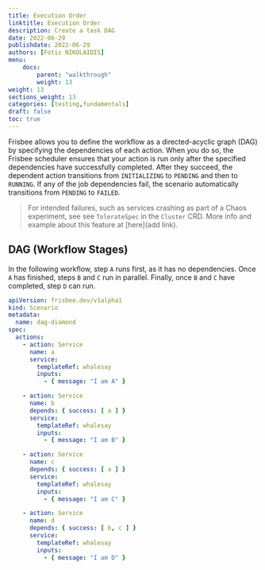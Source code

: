 ```yaml
---
title: Execution Order
linktitle: Execution Order
description: Create a task DAG
date: 2022-06-29
publishdate: 2022-06-29
authors: [Fotis NIKOLAIDIS]
menu:
    docs:
        parent: "walkthrough"
        weight: 13
weight: 13
sections_weight: 13
categories: [testing,fundamentals]
draft: false
toc: true
---
```




Frisbee allows you to define the  workflow as a directed-acyclic graph (DAG) by specifying the  dependencies of each action. When you do so, the Frisbee  scheduler ensures that your action is run only after the specified dependencies have successfully completed. After they  succeed, the dependent action transitions from `INITIALIZING` to `PENDING` and then to `RUNNING`. If any of the job dependencies fail, the scenario automatically transitions from  `PENDING` to `FAILED`.



> For intended failures, such as services crashing as part of a Chaos experiment, see see `TolerateSpec` in the `Cluster` CRD. More info and example about this feature at [here](add link).



## DAG (Workflow Stages)

In the following workflow, step `A` runs first, as it has no dependencies. Once `A` has finished, steps `B` and `C` run in parallel. Finally, once `B` and `C` have completed, step `D` can run.

```yaml
apiVersion: frisbee.dev/v1alpha1
kind: Scenario
metadata:
  name: dag-diamond
spec:
  actions:
    - action: Service
      name: a
      service:
        templateRef: whalesay
        inputs:
          - { message: "I am A" }

    - action: Service
      name: b
      depends: { success: [ a ] }
      service:
        templateRef: whalesay
        inputs:
          - { message: "I am B" }

    - action: Service
      name: c
      depends: { success: [ a ] }
      service:
        templateRef: whalesay
        inputs:
          - { message: "I am C" }

    - action: Service
      name: d
      depends: { success: [ b, c ] }
      service:
        templateRef: whalesay
        inputs:
          - { message: "I am D" }
```

